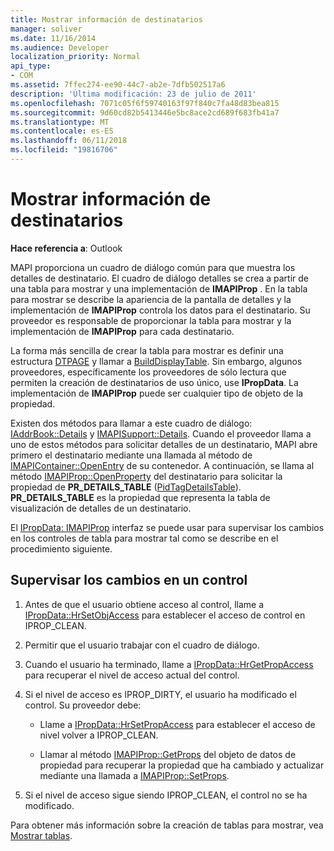 ```yaml
---
title: Mostrar información de destinatarios
manager: soliver
ms.date: 11/16/2014
ms.audience: Developer
localization_priority: Normal
api_type:
- COM
ms.assetid: 7ffec274-ee90-44c7-ab2e-7dfb502517a6
description: 'Última modificación: 23 de julio de 2011'
ms.openlocfilehash: 7071c05f6f59740163f97f840c7fa48d83bea815
ms.sourcegitcommit: 9d60cd82b5413446e5bc8ace2cd689f683fb41a7
ms.translationtype: MT
ms.contentlocale: es-ES
ms.lasthandoff: 06/11/2018
ms.locfileid: "19816706"
---
```

# <a name="displaying-recipient-information"></a>Mostrar información de destinatarios

**Hace referencia a**: Outlook 
  
MAPI proporciona un cuadro de diálogo común para que muestra los detalles de destinatario. El cuadro de diálogo detalles se crea a partir de una tabla para mostrar y una implementación de **IMAPIProp** . En la tabla para mostrar se describe la apariencia de la pantalla de detalles y la implementación de **IMAPIProp** controla los datos para el destinatario. Su proveedor es responsable de proporcionar la tabla para mostrar y la implementación de **IMAPIProp** para cada destinatario. 
  
La forma más sencilla de crear la tabla para mostrar es definir una estructura [DTPAGE](dtpage.md) y llamar a [BuildDisplayTable](builddisplaytable.md). Sin embargo, algunos proveedores, específicamente los proveedores de sólo lectura que permiten la creación de destinatarios de uso único, use **IPropData**. La implementación de **IMAPIProp** puede ser cualquier tipo de objeto de la propiedad. 
  
Existen dos métodos para llamar a este cuadro de diálogo: [IAddrBook::Details](iaddrbook-details.md) y [IMAPISupport::Details](imapisupport-details.md). Cuando el proveedor llama a uno de estos métodos para solicitar detalles de un destinatario, MAPI abre primero el destinatario mediante una llamada al método de [IMAPIContainer::OpenEntry](imapicontainer-openentry.md) de su contenedor. A continuación, se llama al método [IMAPIProp::OpenProperty](imapiprop-openproperty.md) del destinatario para solicitar la propiedad de **PR_DETAILS_TABLE** ([PidTagDetailsTable](pidtagdetailstable-canonical-property.md)). **PR_DETAILS_TABLE** es la propiedad que representa la tabla de visualización de detalles de un destinatario. 
  
El [IPropData: IMAPIProp](ipropdataimapiprop.md) interfaz se puede usar para supervisar los cambios en los controles de tabla para mostrar tal como se describe en el procedimiento siguiente. 
  
## <a name="monitor-changes-to-a-control"></a>Supervisar los cambios en un control
  
1. Antes de que el usuario obtiene acceso al control, llame a [IPropData::HrSetObjAccess](ipropdata-hrsetobjaccess.md) para establecer el acceso de control en IPROP_CLEAN. 
    
2. Permitir que el usuario trabajar con el cuadro de diálogo. 
    
3. Cuando el usuario ha terminado, llame a [IPropData::HrGetPropAccess](ipropdata-hrgetpropaccess.md) para recuperar el nivel de acceso actual del control. 
    
4. Si el nivel de acceso es IPROP_DIRTY, el usuario ha modificado el control. Su proveedor debe:
    
   - Llame a [IPropData::HrSetPropAccess](ipropdata-hrsetpropaccess.md) para establecer el acceso de nivel volver a IPROP_CLEAN. 
    
   - Llamar al método [IMAPIProp::GetProps](imapiprop-getprops.md) del objeto de datos de propiedad para recuperar la propiedad que ha cambiado y actualizar mediante una llamada a [IMAPIProp::SetProps](imapiprop-setprops.md).
    
5. Si el nivel de acceso sigue siendo IPROP_CLEAN, el control no se ha modificado. 
    
Para obtener más información sobre la creación de tablas para mostrar, vea [Mostrar tablas](display-tables.md).
  


